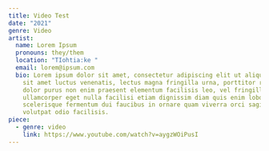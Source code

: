 ```yaml
---
title: Video Test
date: "2021"
genre: Video
artist:
  name: Lorem Ipsum
  pronouns: they/them
  location: "TIohtia:ke "
  email: lorem@ipsum.com
  bio: Lorem ipsum dolor sit amet, consectetur adipiscing elit ut aliquam, purus
    sit amet luctus venenatis, lectus magna fringilla urna, porttitor rhoncus
    dolor purus non enim praesent elementum facilisis leo, vel fringilla est
    ullamcorper eget nulla facilisi etiam dignissim diam quis enim lobortis
    scelerisque fermentum dui faucibus in ornare quam viverra orci sagittis eu
    volutpat odio facilisis.
piece:
  - genre: video
    link: https://www.youtube.com/watch?v=aygzWOiPusI
---
```

